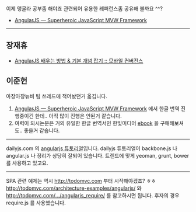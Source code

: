 이제 앵귤라 공부좀 해야죠
관련되어 유용한 레퍼런스좀 공유해 볼까요 ^^?

* [AngularJS — Superheroic JavaScript MVW Framework](http://angularjs.org/)

----

## 장재휴

* [AngularJS 배우는 방법 & 기본 개념 잡기 :: 모바일 컨버전스](http://mobicon.tistory.com/m/281)
    
## 이준헌

아장아장뉴비 팀 쓰레드에 적어놨던거 옮깁니다.

1. [AngularJS — Superheroic JavaScript MVW Framework](http://www.angularjs.or.kr) 에서 한글 번역 진행중이긴 한데.. 아직 많이 진행은 안된거 같습니다.
2. 여력이 되시는분은 거의 유일한 한글 번역서인 한빛미디어 [ebook](http://www.hanb.co.kr/ebook/look.html?isbn=9788968486418) 을 구매해보셔도.. 좋을거 같습니다.

----

dailyjs.com 의 [angularjs 튜토리얼](http://dailyjs.com/2013/04/11/angularjs-1/)입니다. dailyjs 튜토리얼이 backbone.js 나 angular.js 나 정리가 상당히 잘되어 있습니다. 트렌드에 맞게 yeoman, grunt, bower를 사용하고 있고요.

----

SPA 관련 예제는 역시 http://todomvc.com 부터 시작해야겠죠? ㅎㅎ http://todomvc.com/architecture-examples/angularjs/ 와 http://todomvc.com/.../angularjs_require/ 를 참고하시면 됩니다. 후자의 경우 require.js 를 사용했습니다.





















